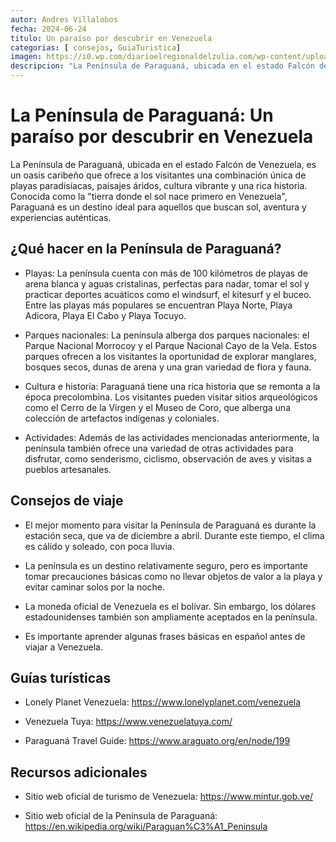 ```yaml
---
autor: Andres Villalobos
fecha: 2024-06-24
titulo: Un paraíso por descubrir en Venezuela
categorias: [ consejos, GuiaTuristica]
imagen: https://i0.wp.com/diarioelregionaldelzulia.com/wp-content/uploads/2023/02/Miles-de-temporadistas-aun-disfrutan-en-las-playas-de-Paraguana-1-t.jpg
descripcion: "La Península de Paraguaná, ubicada en el estado Falcón de Venezuela, es un oasis caribeño que ofrece a los visitantes una combinación única de playas paradisíacas, paisajes áridos, cultura vibrante y una rica historia. Conocida como la 'tierra donde el sol nace primero en Venezuela', Paraguaná es un destino ideal para aquellos que buscan sol, aventura y experiencias auténticas."
---
```

# La Península de Paraguaná: Un paraíso por descubrir en Venezuela

La Península de Paraguaná, ubicada en el estado Falcón de Venezuela, es un oasis caribeño que ofrece a los visitantes una combinación única de playas paradisíacas, paisajes áridos, cultura vibrante y una rica historia. Conocida como la "tierra donde el sol nace primero en Venezuela", Paraguaná es un destino ideal para aquellos que buscan sol, aventura y experiencias auténticas.

## ¿Qué hacer en la Península de Paraguaná?

- Playas: La península cuenta con más de 100 kilómetros de playas de arena blanca y aguas cristalinas, perfectas para nadar, tomar el sol y practicar deportes acuáticos como el windsurf, el kitesurf y el buceo. Entre las playas más populares se encuentran Playa Norte, Playa Adicora, Playa El Cabo y Playa Tocuyo.

- Parques nacionales: La península alberga dos parques nacionales: el Parque Nacional Morrocoy y el Parque Nacional Cayo de la Vela. Estos parques ofrecen a los visitantes la oportunidad de explorar manglares, bosques secos, dunas de arena y una gran variedad de flora y fauna.

- Cultura e historia: Paraguaná tiene una rica historia que se remonta a la época precolombina. Los visitantes pueden visitar sitios arqueológicos como el Cerro de la Virgen y el Museo de Coro, que alberga una colección de artefactos indígenas y coloniales.

- Actividades: Además de las actividades mencionadas anteriormente, la península también ofrece una variedad de otras actividades para disfrutar, como senderismo, ciclismo, observación de aves y visitas a pueblos artesanales.

## Consejos de viaje

- El mejor momento para visitar la Península de Paraguaná es durante la estación seca, que va de diciembre a abril. Durante este tiempo, el clima es cálido y soleado, con poca lluvia.

- La península es un destino relativamente seguro, pero es importante tomar precauciones básicas como no llevar objetos de valor a la playa y evitar caminar solos por la noche.

- La moneda oficial de Venezuela es el bolívar. Sin embargo, los dólares estadounidenses también son ampliamente aceptados en la península.

- Es importante aprender algunas frases básicas en español antes de viajar a Venezuela.

## Guías turísticas

- Lonely Planet Venezuela: https://www.lonelyplanet.com/venezuela

- Venezuela Tuya: https://www.venezuelatuya.com/

- Paraguaná Travel Guide: https://www.araguato.org/en/node/199

## Recursos adicionales

- Sitio web oficial de turismo de Venezuela: https://www.mintur.gob.ve/

- Sitio web oficial de la Península de Paraguaná: https://en.wikipedia.org/wiki/Paraguan%C3%A1_Peninsula


